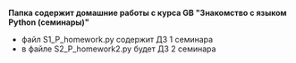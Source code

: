 **Папка содержит домашние работы с курса GB "Знакомство с языком Python (семинары)"**
- файл S1_P_homework.py содержит ДЗ 1 семинара
- в файле S2_P_homework2.py будет ДЗ 2 семинара